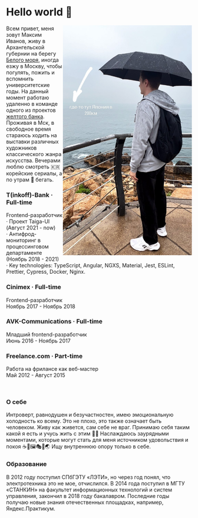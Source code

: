 # Hello world 👋

<img src="https://raw.githubusercontent.com/splincode/splincode/refs/heads/main/south-korea.jpg" width="350" align="right">

Всем привет, меня зовут Максим Иванов, живу в Архангельской губернии на берегу <a href="https://yandex.ru/maps/geo/onega/53122552/?ll=38.055717%2C63.913597&z=12.62" target="_blank">Белого моря</a>, иногда езжу в Москву, чтобы погулять, пожить и вспомнить университетские годы. На данный момент работаю удаленно в команде одного из проектов <a href="https://en.wikipedia.org/wiki/T-Bank" target="_blank">желтого банка</a>. 
Проживая в Мск, в свободное время стараюсь ходить на выставки различных художников классического жанра искусства. Вечерами люблю смотреть 🇰🇷 корейские сериалы, а по утрам 🏃 бегать.

### T(inkoff)-Bank · Full-time
Frontend-разработчик <br>
· Проект Taiga-UI (Август 2021 - now) <br>
· Антифрод-мониторинг в процессинговом департаменте (Ноябрь 2018 - 2021)  <br>
· Key technologies: TypeScript, Angular, NGXS, Material, Jest, ESLint, Prettier, Cypress, Docker, Nginx.

### Cinimex · Full-time
Frontend-разработчик <br>
Ноябрь 2017 - Ноябрь 2018

### AVK-Communications · Full-time
Младший frontend-разработчик <br>
Июнь 2016 - Ноябрь 2017 

### Freelance.com · Part-time
Работа на фрилансе как веб-мастер <br>
Май 2012 - Август 2015

<code><img alt="" height="17px" src="https://cdn.svgporn.com/logos/html-5.svg" align="center" /></code>
<code><img alt="" height="17px" src="https://cdn.svgporn.com/logos/css-3.svg" align="center" /></code>
<code><img alt="" height="17px" src="https://cdn.svgporn.com/logos/jquery.svg" align="center" /></code>
<code><img alt="" height="17px" src="https://cdn.svgporn.com/logos/php.svg" align="center" /></code>
<code><img alt="" height="17px" src="https://cdn.svgporn.com/logos/mysql.svg" align="center" /></code>
<code><img alt="" height="17px" src="https://cdn.svgporn.com/logos/joomla.svg" align="center" /></code>
<code><img alt="" height="17px" src="https://cdn.svgporn.com/logos/wordpress.svg" align="center" /></code>


### О себе

Интроверт, равнодушен и безучастностен, имею эмоциональную холодность ко всему. Это не плохо, это также означает быть человеком. Живу как живется, сам себе не враг. Принимаю себя таким какой я есть и учусь жить с этим 🧘‍♂️ Наслаждаюсь заурядными моментами, которые могут стать для меня источником удовольствия и покоя ☕🍕🖼🎭🏃🌏 Ищу внутреннюю опору только в себе.

### Образование

В 2012 году поступил СПбГЭТУ «ЛЭТИ», но через год понял, что электротехника это не мое, отчислился. В 2014 года поступил в МГТУ «СТАНКИН» на факультет информационных технологий и систем управления, закончил в 2018 году бакалавром. Последние годы получаю новые знания отечественных площадках, например, Яндекс.Практикум.
